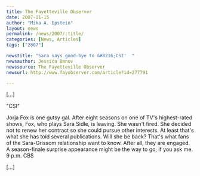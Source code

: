 ```yaml
---
title: The Fayetteville Observer
date: 2007-11-15
author: "Mika A. Epstein"
layout: news
permalink: /news/2007/:title/
categories: [News, Articles]
tags: ["2007"]

newstitle: "Sara says good-bye to &#8216;CSI'  "
newsauthor: Jessica Banov
newssource: The Fayetteville Observer
newsurl: http://www.fayobserver.com/article?id=277791

---
```

[...]

"CSI"

Jorja Fox is one gutsy gal. After eight seasons on one of TV's highest-rated shows, Fox, who plays Sara Sidle, is leaving. She wasn't fired. She decided not to renew her contract so she could pursue other interests. At least that's what she has told several publications. Will she be back? That's what fans of the Sara-Grissom relationship want to know. After all, they are engaged. A season-finale surprise appearance might be the way to go, if you ask me. 9 p.m. CBS

[...]

